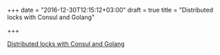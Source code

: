 +++
date = "2016-12-30T12:15:12+03:00"
draft = true
title = "Distributed locks with Consul and Golang"

+++

<p><a href="https://distributedbydefault.com/distributed-locks-with-consul-and-golang-c4eccc217dd5">Distributed locks with Consul and Golang</a></p>
